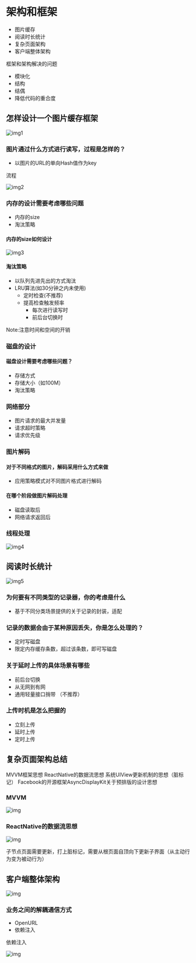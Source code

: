 # 架构和框架

- 图片缓存
- 阅读时长统计
- 复杂页面架构
- 客户端整体架构

框架和架构解决的问题

- 模块化
- 结构
- 结偶
- 降低代码的重合度

## 怎样设计一个图片缓存框架

![img1](../../Sources/IMG_0740.jpg)

### 图片通过什么方式进行读写，过程是怎样的？

- 以图片的URL的单向Hash值作为key

流程

![img2](../../Sources/IMG_57643C88B6E7-1.jpeg)

### 内存的设计需要考虑哪些问题

- 内存的size
- 淘汰策略

#### 内存的size如何设计

![img3](../../Sources/IMG_0C72F9C13E36-1.jpeg)

#### 淘汰策略

- 以队列先进先出的方式淘汰
- LRU算法(如30分钟之内未使用)
  - 定时检查(不推荐)
  - 提高检查触发频率
    - 每次进行读写时
    - 前后台切换时

Note:注意时间和空间的开销

### 磁盘的设计

#### 磁盘设计需要考虑哪些问题？

- 存储方式
- 存储大小（如100M）
- 淘汰策略

### 网络部分

- 图片请求的最大并发量
- 请求超时策略
- 请求优先级

### 图片解码

#### 对于不同格式的图片，解码采用什么方式来做

- 应用策略模式对不同图片格式进行解码

#### 在哪个阶段做图片解码处理

- 磁盘读取后
- 网络请求返回后

### 线程处理

![img4](../../Sources/IMG_25D5ED2F9712-1.jpeg)

## 阅读时长统计

![img5](../../Sources/IMG_DDA155F2854A-1.jpeg)

### 为何要有不同类型的记录器，你的考虑是什么

- 基于不同分类场景提供的关于记录的封装，适配

### 记录的数据会由于某种原因丢失，你是怎么处理的？

- 定时写磁盘
- 限定内存缓存条数，超过该条数，即可写磁盘

### 关于延时上传的具体场景有哪些

- 前后台切换
- 从无网到有网
- 通用轻量接口捎带 （不推荐）

### 上传时机是怎么把握的

- 立刻上传
- 延时上传
- 定时上传

## 复杂页面架构总结

MVVM框架思想
ReactNative的数据流思想
系统UIView更新机制的思想（脏标记）
Facebook的开源框架AsyncDisplayKit关于预排版的设计思想

### MVVM

![img](../../Sources/IMG_2A246B2F91FF-1.jpeg)

### ReactNative的数据流思想

![img](../../Sources/IMG_C413F8ED33FB-1.jpeg)

子节点页面需要更新，打上脏标记，需要从根页面自顶向下更新子界面（从主动行为变为被动行为）

## 客户端整体架构

![img](../../Sources/IMG_A7E97A593FD8-1.jpeg)

### 业务之间的解耦通信方式

- OpenURL
- 依赖注入

依赖注入

![img](../../Sources/IMG_B9F6E69A2019-1.jpeg)
